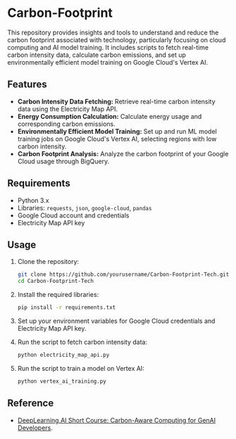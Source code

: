 # Carbon-Footprint

This repository provides insights and tools to understand and reduce the carbon footprint associated with technology, particularly focusing on cloud computing and AI model training. It includes scripts to fetch real-time carbon intensity data, calculate carbon emissions, and set up environmentally efficient model training on Google Cloud's Vertex AI.

## Features

- **Carbon Intensity Data Fetching:** Retrieve real-time carbon intensity data using the Electricity Map API.
- **Energy Consumption Calculation:** Calculate energy usage and corresponding carbon emissions.
- **Environmentally Efficient Model Training:** Set up and run ML model training jobs on Google Cloud's Vertex AI, selecting regions with low carbon intensity.
- **Carbon Footprint Analysis:** Analyze the carbon footprint of your Google Cloud usage through BigQuery.

## Requirements

- Python 3.x
- Libraries: `requests`, `json`, `google-cloud`, `pandas`
- Google Cloud account and credentials
- Electricity Map API key

## Usage

1. Clone the repository:
    ```bash
    git clone https://github.com/yourusername/Carbon-Footprint-Tech.git
    cd Carbon-Footprint-Tech
    ```

2. Install the required libraries:
    ```bash
    pip install -r requirements.txt
    ```

3. Set up your environment variables for Google Cloud credentials and Electricity Map API key.

4. Run the script to fetch carbon intensity data:
    ```bash
    python electricity_map_api.py
    ```

5. Run the script to train a model on Vertex AI:
    ```bash
    python vertex_ai_training.py
    ```

## Reference
- [DeepLearning.AI Short Course: Carbon-Aware Computing for GenAI Developers](https://www.deeplearning.ai/short-courses/carbon-aware-computing-for-genai-developers/).
